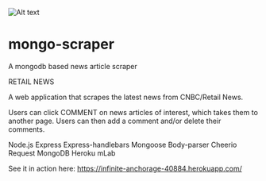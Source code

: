 ![Alt text](https://s1.postimg.org/63ub5zyqvj/Screen_Shot_2017-10-24_at_6.53.25_AM.png)

# mongo-scraper
A mongodb based news article scraper

RETAIL NEWS

A web application that scrapes the latest news from CNBC/Retail News. 

Users can click COMMENT on news articles of interest, which takes them to another page.
Users can then add a comment and/or delete their comments.

Node.js
Express
Express-handlebars
Mongoose
Body-parser
Cheerio
Request
MongoDB
Heroku
mLab

See it in action here: https://infinite-anchorage-40884.herokuapp.com/
